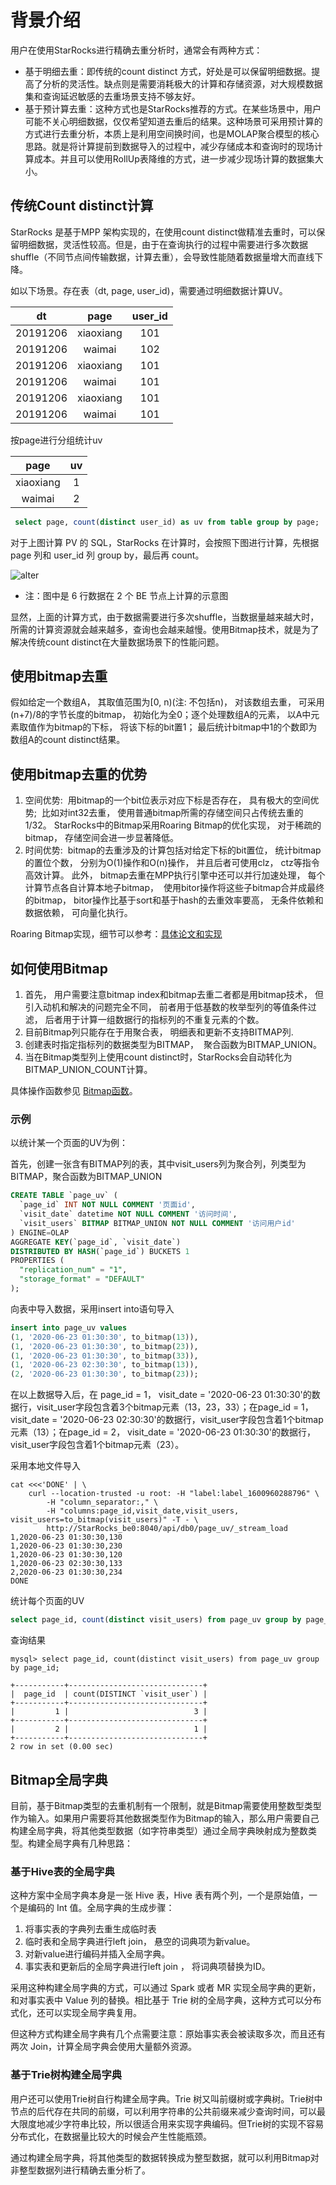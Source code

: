 # 背景介绍

用户在使用StarRocks进行精确去重分析时，通常会有两种方式：

* 基于明细去重：即传统的count distinct 方式，好处是可以保留明细数据。提高了分析的灵活性。缺点则是需要消耗极大的计算和存储资源，对大规模数据集和查询延迟敏感的去重场景支持不够友好。
* 基于预计算去重：这种方式也是StarRocks推荐的方式。在某些场景中，用户可能不关心明细数据，仅仅希望知道去重后的结果。这种场景可采用预计算的方式进行去重分析，本质上是利用空间换时间，也是MOLAP聚合模型的核心思路。就是将计算提前到数据导入的过程中，减少存储成本和查询时的现场计算成本。并且可以使用RollUp表降维的方式，进一步减少现场计算的数据集大小。

## 传统Count distinct计算

StarRocks 是基于MPP 架构实现的，在使用count distinct做精准去重时，可以保留明细数据，灵活性较高。但是，由于在查询执行的过程中需要进行多次数据shuffle（不同节点间传输数据，计算去重），会导致性能随着数据量增大而直线下降。

如以下场景。存在表（dt, page, user_id)，需要通过明细数据计算UV。

|  dt   |   page  | user_id |
| :---: | :---: | :---:|
|   20191206  |   xiaoxiang  | 101 |
|   20191206  |   waimai  | 102 |
|   20191206  |   xiaoxiang  | 101 |
|   20191206  |   waimai  | 101 |
|   20191206  |   xiaoxiang  | 101 |
|   20191206  |   waimai  | 101 |

按page进行分组统计uv

|  page   |   uv  |
| :---: | :---: |
|   xiaoxiang  |  1   |
|   waimai  |   2  |

```sql
 select page, count(distinct user_id) as uv from table group by page;
```

对于上图计算 PV 的 SQL，StarRocks 在计算时，会按照下图进行计算，先根据 page 列和 user_id 列 group by，最后再 count。

![alter](../assets/6.1.2-2.png)

* 注：图中是 6 行数据在 2 个 BE 节点上计算的示意图

显然，上面的计算方式，由于数据需要进行多次shuffle，当数据量越来越大时，所需的计算资源就会越来越多，查询也会越来越慢。使用Bitmap技术，就是为了解决传统count distinct在大量数据场景下的性能问题。

## 使用bitmap去重

假如给定一个数组A， 其取值范围为[0, n)(注: 不包括n)， 对该数组去重， 可采用(n+7)/8的字节长度的bitmap， 初始化为全0；逐个处理数组A的元素， 以A中元素取值作为bitmap的下标， 将该下标的bit置1； 最后统计bitmap中1的个数即为数组A的count distinct结果。

## 使用bitmap去重的优势

1. 空间优势:  用bitmap的一个bit位表示对应下标是否存在， 具有极大的空间优势;  比如对int32去重， 使用普通bitmap所需的存储空间只占传统去重的1/32。  StarRocks中的Bitmap采用Roaring Bitmap的优化实现， 对于稀疏的bitmap， 存储空间会进一步显著降低。
2. 时间优势:  bitmap的去重涉及的计算包括对给定下标的bit置位， 统计bitmap的置位个数， 分别为O(1)操作和O(n)操作， 并且后者可使用clz， ctz等指令高效计算。 此外， bitmap去重在MPP执行引擎中还可以并行加速处理， 每个计算节点各自计算本地子bitmap，  使用bitor操作将这些子bitmap合并成最终的bitmap， bitor操作比基于sort和基于hash的去重效率要高， 无条件依赖和数据依赖， 可向量化执行。

Roaring Bitmap实现，细节可以参考：[具体论文和实现](https://github.com/RoaringBitmap/RoaringBitmap)

## 如何使用Bitmap

1. 首先， 用户需要注意bitmap index和bitmap去重二者都是用bitmap技术， 但引入动机和解决的问题完全不同， 前者用于低基数的枚举型列的等值条件过滤， 后者用于计算一组数据行的指标列的不重复元素的个数。
2. 目前Bitmap列只能存在于用聚合表， 明细表和更新不支持BITMAP列.
3. 创建表时指定指标列的数据类型为BITMAP，  聚合函数为BITMAP_UNION。
4. 当在Bitmap类型列上使用count distinct时，StarRocks会自动转化为BITMAP_UNION_COUNT计算。

具体操作函数参见 [Bitmap函数](../sql-reference/sql-functions/bitmap-functions/bitmap_and.md)。

### 示例

以统计某一个页面的UV为例：

首先，创建一张含有BITMAP列的表，其中visit_users列为聚合列，列类型为BITMAP，聚合函数为BITMAP_UNION

```sql
CREATE TABLE `page_uv` (
  `page_id` INT NOT NULL COMMENT '页面id',
  `visit_date` datetime NOT NULL COMMENT '访问时间',
  `visit_users` BITMAP BITMAP_UNION NOT NULL COMMENT '访问用户id'
) ENGINE=OLAP
AGGREGATE KEY(`page_id`, `visit_date`)
DISTRIBUTED BY HASH(`page_id`) BUCKETS 1
PROPERTIES (
  "replication_num" = "1",
  "storage_format" = "DEFAULT"
);
```

向表中导入数据，采用insert into语句导入

```sql
insert into page_uv values
(1, '2020-06-23 01:30:30', to_bitmap(13)),
(1, '2020-06-23 01:30:30', to_bitmap(23)),
(1, '2020-06-23 01:30:30', to_bitmap(33)),
(1, '2020-06-23 02:30:30', to_bitmap(13)),
(2, '2020-06-23 01:30:30', to_bitmap(23));
```

在以上数据导入后，在 page_id = 1， visit_date = '2020-06-23 01:30:30'的数据行，visit_user字段包含着3个bitmap元素（13，23，33）；在page_id = 1， visit_date = '2020-06-23 02:30:30'的数据行，visit_user字段包含着1个bitmap元素（13）；在page_id = 2， visit_date = '2020-06-23 01:30:30'的数据行，visit_user字段包含着1个bitmap元素（23）。

采用本地文件导入

```shell
cat <<<'DONE' | \
    curl --location-trusted -u root: -H "label:label_1600960288796" \
        -H "column_separator:," \
        -H "columns:page_id,visit_date,visit_users, visit_users=to_bitmap(visit_users)" -T - \
        http://StarRocks_be0:8040/api/db0/page_uv/_stream_load
1,2020-06-23 01:30:30,130
1,2020-06-23 01:30:30,230
1,2020-06-23 01:30:30,120
1,2020-06-23 02:30:30,133
2,2020-06-23 01:30:30,234
DONE
```

统计每个页面的UV

```sql
select page_id, count(distinct visit_users) from page_uv group by page_id;
```

查询结果

```shell
mysql> select page_id, count(distinct visit_users) from page_uv group by page_id;

+-----------+------------------------------+
|  page_id  | count(DISTINCT `visit_user`) |
+-----------+------------------------------+
|         1 |                            3 |
+-----------+------------------------------+
|         2 |                            1 |
+-----------+------------------------------+
2 row in set (0.00 sec)
```

## Bitmap全局字典

目前，基于Bitmap类型的去重机制有一个限制，就是Bitmap需要使用整数型类型作为输入。如果用户需要将其他数据类型作为Bitmap的输入，那么用户需要自己构建全局字典，将其他类型数据（如字符串类型）通过全局字典映射成为整数类型。构建全局字典有几种思路：

### 基于Hive表的全局字典

这种方案中全局字典本身是一张 Hive 表，Hive 表有两个列，一个是原始值，一个是编码的 Int 值。全局字典的生成步骤：

1. 将事实表的字典列去重生成临时表
2. 临时表和全局字典进行left join， 悬空的词典项为新value。
3. 对新value进行编码并插入全局字典。
4. 事实表和更新后的全局字典进行left join ， 将词典项替换为ID。

采用这种构建全局字典的方式，可以通过 Spark 或者 MR 实现全局字典的更新，和对事实表中 Value 列的替换。相比基于 Trie 树的全局字典，这种方式可以分布式化，还可以实现全局字典复用。

但这种方式构建全局字典有几个点需要注意：原始事实表会被读取多次，而且还有两次 Join，计算全局字典会使用大量额外资源。

### 基于Trie树构建全局字典

用户还可以使用Trie树自行构建全局字典。Trie 树又叫前缀树或字典树。Trie树中节点的后代存在共同的前缀，可以利用字符串的公共前缀来减少查询时间，可以最大限度地减少字符串比较，所以很适合用来实现字典编码。但Trie树的实现不容易分布式化，在数据量比较大的时候会产生性能瓶颈。

通过构建全局字典，将其他类型的数据转换成为整型数据，就可以利用Bitmap对非整型数据列进行精确去重分析了。
